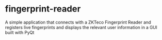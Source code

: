 # fingerprint-reader
A simple application that connects with a ZKTeco Fingerprint Reader and registers live fingerprints and displays the relevant user information in a GUI built with PyQt
